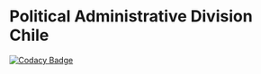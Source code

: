 # Political Administrative Division Chile

[![Codacy Badge](https://api.codacy.com/project/badge/Grade/ca9044bdc93441679ae9ac34032b7c93)](https://app.codacy.com/app/agallardol/open-gov-chile?utm_source=github.com&utm_medium=referral&utm_content=agallardol/open-gov-chile&utm_campaign=Badge_Grade_Settings)